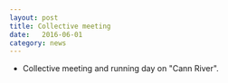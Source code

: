 ```yaml
---
layout: post
title: Collective meeting
date:   2016-06-01
category: news
---
```


* Collective meeting and running day on "Cann River".
